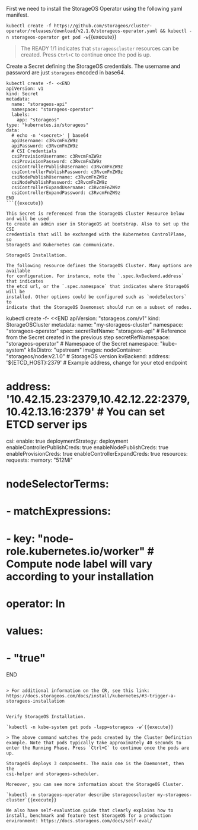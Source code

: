 
First we need to install the StorageOS Operator using the following yaml manifest.

`kubectl create -f https://github.com/storageos/cluster-operator/releases/download/v2.1.0/storageos-operator.yaml && kubectl -n storageos-operator get pod -w`{{execute}}

> The READY 1/1 indicates that `storageoscluster` resources can be created. Press `Ctrl+C` to continue once the pod is up.

Create a Secret defining the StorageOS credentials. The username and password are just `storageos` encoded in base64.

```
kubectl create -f- <<END
apiVersion: v1
kind: Secret
metadata:
  name: "storageos-api"
  namespace: "storageos-operator"
  labels:
    app: "storageos"
type: "kubernetes.io/storageos"
data:
  # echo -n '<secret>' | base64
  apiUsername: c3RvcmFnZW9z
  apiPassword: c3RvcmFnZW9z
  # CSI Credentials
  csiProvisionUsername: c3RvcmFnZW9z
  csiProvisionPassword: c3RvcmFnZW9z
  csiControllerPublishUsername: c3RvcmFnZW9z
  csiControllerPublishPassword: c3RvcmFnZW9z
  csiNodePublishUsername: c3RvcmFnZW9z
  csiNodePublishPassword: c3RvcmFnZW9z
  csiControllerExpandUsername: c3RvcmFnZW9z
  csiControllerExpandPassword: c3RvcmFnZW9z
END
```{{execute}}

This Secret is referenced from the StorageOS Cluster Resource below and will be used
to create an admin user in StorageOS at bootstrap. Also to set up the CSI
credentials that will be exchanged with the Kubernetes ControlPlane, so
StorageOS and Kubernetes can communicate.

StorageOS Installation.

The following resource defines the StorageOS Cluster. Many options are available
for configuration. For instance, note the `.spec.kvBackend.address` that indicates
the etcd url, or the `.spec.namespace` that indicates where StorageOS will be
installed. Other options could be configured such as `nodeSelectors` to
indicate that the StorageOS Daemonset should run on a subset of nodes.

```
kubectl create -f- <<END
apiVersion: "storageos.com/v1"
kind: StorageOSCluster
metadata:
  name: "my-storageos-cluster"
  namespace: "storageos-operator"
spec:
  secretRefName: "storageos-api" # Reference from the Secret created in the previous step
  secretRefNamespace: "storageos-operator"  # Namespace of the Secret
  namespace: "kube-system"
  k8sDistro: "upstream"
  images:
    nodeContainer: "storageos/node:v2.1.0" # StorageOS version
  kvBackend:
    address: '${ETCD_HOST}:2379' # Example address, change for your etcd endpoint
  # address: '10.42.15.23:2379,10.42.12.22:2379,10.42.13.16:2379' # You can set ETCD server ips
  csi:
    enable: true
    deploymentStrategy: deployment
    enableControllerPublishCreds: true
    enableNodePublishCreds: true
    enableProvisionCreds: true
    enableControllerExpandCreds: true
  resources:
    requests:
    memory: "512Mi"
#  nodeSelectorTerms:
#    - matchExpressions:
#      - key: "node-role.kubernetes.io/worker" # Compute node label will vary according to your installation
#        operator: In
#        values:
#        - "true"
END
```{{execute}}

> For additional information on the CR, see this link: https://docs.storageos.com/docs/install/kubernetes/#3-trigger-a-storageos-installation


Verify StorageOS Installation.

`kubectl -n kube-system get pods -lapp=storageos -w`{{execute}}

> The above command watches the pods created by the Cluster Definition example. Note that pods typically take approximately 40 seconds to enter the Running Phase. Press `Ctrl+C` to continue once the pods are up.

StorageOS deploys 3 components. The main one is the Daemonset, then the
csi-helper and storageos-scheduler.

Moreover, you can see more information about the StorageOS Cluster.

`kubectl -n storageos-operator describe storageoscluster my-storageos-cluster`{{execute}}

We also have self-evaluation guide that clearly explains how to install, benchmark and feature test StorageOS for a production environment: https://docs.storageos.com/docs/self-eval/